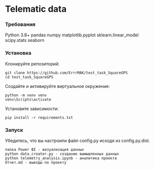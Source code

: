 # Telematic data

### Требования
Python 3.8+
pandas
numpy
matplotlib.pyplot
sklearn.linear_model
scipy.stats
seaborn

### Установка
Клонируйте репозиторий:
```
git clone https://github.com/ErrrMAK/test_task_SquareGPS
cd test_task_SquareGPS
```

Создайте и активируйте виртуальное окружение:
```
python -m venv venv
venv\Scripts\activate
```

Установите зависимости:
```
pip install -r requirements.txt
```

### Запуск
Убедитесь, что вы настроили файл config.py исходя из config.py.dist.
```
папка Power BI - визуализация данных
python data_creater.py - создание вымышленных данных
python telemetry_analysis.ipynb - аналитика проекта
Отчет.md - выводы по проекту 
```

